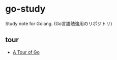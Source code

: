go-study
========

Study note for Golang.
(Go言語勉強用のリポジトリ)


tour
----

* [A Tour of Go](https://go-tour-jp.appspot.com)
